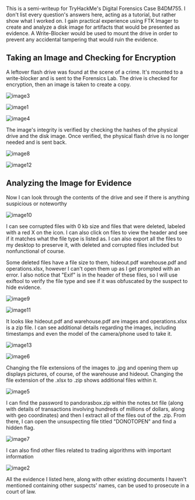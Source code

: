 This is a semi-writeup for TryHackMe\'s Digital Forensics Case B4DM755.
I don't list every question's answers here, acting as a tutorial, but
rather show what I worked on. I gain practical experience using FTK
Imager to create and analyze a disk image for artifacts that would be
presented as evidence. A Write-Blocker would be used to mount the drive
in order to prevent any accidental tampering that would ruin the
evidence.

## Taking an Image and Checking for Encryption

A leftover flash drive was found at the scene of a crime. It's mounted
to a write-blocker and is sent to the Forensics Lab. The drive is
checked for encryption, then an image is taken to create a copy.

![image3](https://github.com/user-attachments/assets/ab9e634d-f228-4304-8246-b4cfd4f929dc)


![image1](https://github.com/user-attachments/assets/f9fc473f-bc50-404d-a1c1-ab378c730254)


![image4](https://github.com/user-attachments/assets/21e96a51-ffeb-47fe-abc1-ce90ab09562a)


The image's integrity is verified by checking the hashes of the physical
drive and the disk image. Once verified, the physical flash drive is no
longer needed and is sent back.

![image8](https://github.com/user-attachments/assets/7f4fc58f-6b3d-45f8-87ea-1d9041858ff7)


![image12](https://github.com/user-attachments/assets/3ee66ede-72c3-4691-be4c-ec29778efe64)


## Analyzing the Image for Evidence

Now I can look through the contents of the drive and see if there is
anything suspicious or noteworthy

![image10](https://github.com/user-attachments/assets/69bd7075-c7e9-43dc-8066-c70a97d8482c)


I can see corrupted files with 0 kb size and files that were deleted,
labeled with a red X on the icon. I can also click on files to view the
header and see if it matches what the file type is listed as. I can also
export all the files to my desktop to preserve it, with deleted and
corrupted files included but nonfunctional of course.

Some deleted files have a file size to them, hideout.pdf warehouse.pdf
and operations.xlsx, however I can't open them up as I get prompted with
an error. I also notice that "Exif" is in the header of these files, so
I will use exiftool to verify the file type and see if it was obfuscated
by the suspect to hide evidence.

![image9](https://github.com/user-attachments/assets/2a34ae68-c8d0-4057-b3b7-3d34628100d2)

![image11](https://github.com/user-attachments/assets/df074b1f-db08-427c-b996-f96052797e00)


It looks like hideout.pdf and warehouse.pdf are images and
operations.xlsx is a zip file. I can see additional details regarding
the images, including timestamps and even the model of the camera/phone
used to take it.

![image13](https://github.com/user-attachments/assets/6b08f072-4120-495c-a6da-3ba73441e625)


![image6](https://github.com/user-attachments/assets/2eedad5f-5e82-41ac-93c6-202523c307a8)

Changing the file extensions of the images to .jpg and opening them up
displays pictures, of course, of the warehouse and hideout. Changing the
file extension of the .xlsx to .zip shows additional files within it.

![image5](https://github.com/user-attachments/assets/f46f973c-fe0c-4dce-b97a-a94ae48a5e80)


I can find the password to pandorasbox.zip within the notes.txt file
(along with details of transactions involving hundreds of millions of
dollars, along with geo coordinates) and then I extract all of the files
out of the .zip. From there, I can open the unsuspecting file titled
"DONOTOPEN" and find a hidden flag.

![image7](https://github.com/user-attachments/assets/2815518d-6306-4b42-8aa7-e68a2d155633)


I can also find other files related to trading algorithms with important
information

![image2](https://github.com/user-attachments/assets/2b8b575e-3172-4156-9d0a-955667ac60a4)


All the evidence I listed here, along with other existing documents I
haven't mentioned containing other suspects' names, can be used to
prosecute in a court of law.

